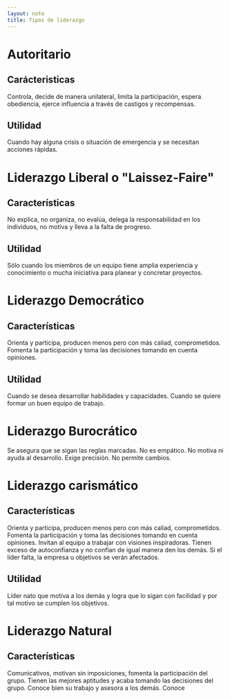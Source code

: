 ```yaml
---
layout: note
title: Tipos de liderazgo
---
```


# Autoritario
## Carácteristicas
Controla, decide de manera unilateral, limita la participación, espera obediencia, ejerce influencia a través de castigos y recompensas.
## Utilidad
Cuando hay alguna crisis o situación de emergencia y se necesitan acciones rápidas.

# Liderazgo Liberal o "Laissez-Faire"
## Características
No explica, no organiza, no evalúa, delega la responsabilidad en los individuos, no motiva y lleva a la falta de progreso.
## Utilidad
Sólo cuando los miembros de un equipo tiene amplia experiencia y conocimiento o mucha iniciativa para planear y concretar proyectos.

# Liderazgo Democrático
## Características
Orienta y participa, producen menos pero con más caliad, comprometidos. Fomenta la participación y toma las decisiones tomando en cuenta opiniones.
## Utilidad
Cuando se desea desarrollar habilidades y capacidades. Cuando se quiere formar un buen equipo de trabajo.

# Liderazgo Burocrático
Se asegura que se sigan las reglas marcadas. No es empático. No motiva ni ayuda al desarrollo. Exige precisión. No permite cambios.

# Liderazgo carismático
## Características
Orienta y participa, producen menos pero con más caliad, comprometidos. Fomenta la participación y toma las decisiones tomando en cuenta opiniones.
Invitan al equipo a trabajar con visiones inspiradoras. Tienen exceso de autoconfianza y no confían de igual manera den los demás. Si el líder falta, la empresa u objetivos se verán afectados.
## Utilidad
Líder nato que motiva a los demás y logra que lo sigan con facilidad y por tal motivo se cumplen los objetivos.

# Liderazgo Natural
## Características
Comunicativos, motivan sin imposiciones, fomenta la participación del grupo. Tienen las mejores aptitudes y acaba tomando las decisiones del grupo. Conoce bien su trabajo y asesora a los demás. Conoce